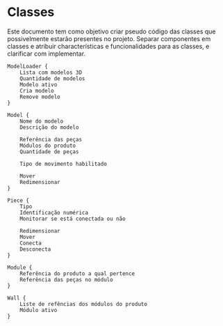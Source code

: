 # Classes

Este documento tem como objetivo criar pseudo código das classes que possivelmente estarão presentes no projeto. Separar componentes em classes e atribuir characterísticas e funcionalidades para as classes, e clarificar com implementar.

```
ModelLoader {
    Lista com modelos 3D
    Quantidade de modelos
    Modelo ativo
    Cria modelo
    Remove modelo
}
```

```
Model {
    Nome do modelo
    Descrição do modelo
    
    Referência das peças
    Módulos do produto 
    Quantidade de peças

    Tipo de movimento habilitado

    Mover
    Redimensionar
}
```

```
Piece {
    Tipo
    Identificação numérica
    Monitorar se está conectada ou não
    
    Redimensionar
    Mover
    Conecta
    Desconecta
}
```

```
Module {
    Referência do produto a qual pertence
    Referência das peças no módulo
}
```

```
Wall {
    Liste de refências dos módulos do produto
    Módulo ativo
}
```
